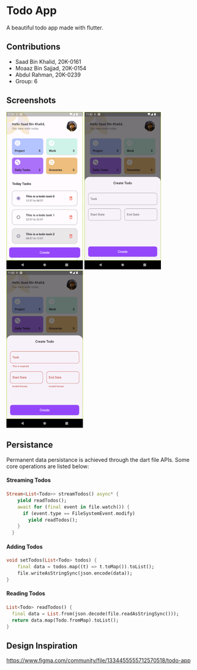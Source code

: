 # Todo App

A beautiful todo app made with flutter.

## Contributions

- Saad Bin Khalid, 20K-0161
- Moaaz Bin Sajjad, 20K-0154
- Abdul Rahman, 20K-0239
- Group: 6


## Screenshots

<div>
<img src="./docs/home.png" width=200>
<img src="./docs/form.png" width=200>
<img src="./docs/form_error.png" width=200>
</div>

## Persistance

Permanent data persistance is achieved through the dart file APIs. Some core operations are listed below:

#### Streaming Todos

```dart 
Stream<List<Todo>> streamTodos() async* {
    yield readTodos();
    await for (final event in file.watch()) {
      if (event.type == FileSystemEvent.modify)
        yield readTodos();
    }
  }
```

#### Adding Todos

```dart 
void setTodos(List<Todo> todos) {
    final data = todos.map((t) => t.toMap()).toList();
    file.writeAsStringSync(json.encode(data));
}
```

#### Reading Todos

```dart 
List<Todo> readTodos() {
  final data = List.from(json.decode(file.readAsStringSync()));
  return data.map(Todo.fromMap).toList();
}
```

## Design Inspiration

https://www.figma.com/community/file/1334455555712570518/todo-app
